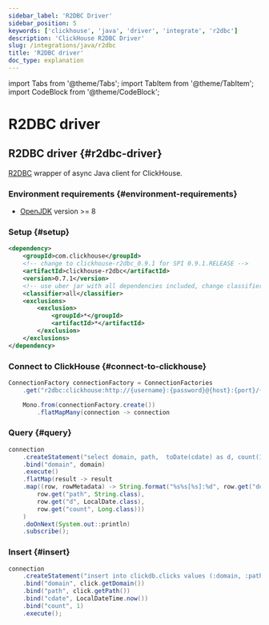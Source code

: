 ```yaml
---
sidebar_label: 'R2DBC Driver'
sidebar_position: 5
keywords: ['clickhouse', 'java', 'driver', 'integrate', 'r2dbc']
description: 'ClickHouse R2DBC Driver'
slug: /integrations/java/r2dbc
title: 'R2DBC driver'
doc_type: explanation
---
```


import Tabs from '@theme/Tabs';
import TabItem from '@theme/TabItem';
import CodeBlock from '@theme/CodeBlock';

# R2DBC driver

## R2DBC driver {#r2dbc-driver}

[R2DBC](https://r2dbc.io/) wrapper of async Java client for ClickHouse.

### Environment requirements {#environment-requirements}

- [OpenJDK](https://openjdk.java.net) version >= 8

### Setup {#setup}

```xml
<dependency>
    <groupId>com.clickhouse</groupId>
    <!-- change to clickhouse-r2dbc_0.9.1 for SPI 0.9.1.RELEASE -->
    <artifactId>clickhouse-r2dbc</artifactId>
    <version>0.7.1</version>
    <!-- use uber jar with all dependencies included, change classifier to http or grpc for smaller jar -->
    <classifier>all</classifier>
    <exclusions>
        <exclusion>
            <groupId>*</groupId>
            <artifactId>*</artifactId>
        </exclusion>
    </exclusions>
</dependency>
```

### Connect to ClickHouse {#connect-to-clickhouse}

```java showLineNumbers
ConnectionFactory connectionFactory = ConnectionFactories
    .get("r2dbc:clickhouse:http://{username}:{password}@{host}:{port}/{database}");

    Mono.from(connectionFactory.create())
        .flatMapMany(connection -> connection
```

### Query {#query}

```java showLineNumbers
connection
    .createStatement("select domain, path,  toDate(cdate) as d, count(1) as count from clickdb.clicks where domain = :domain group by domain, path, d")
    .bind("domain", domain)
    .execute()
    .flatMap(result -> result
    .map((row, rowMetadata) -> String.format("%s%s[%s]:%d", row.get("domain", String.class),
        row.get("path", String.class),
        row.get("d", LocalDate.class),
        row.get("count", Long.class)))
    )
    .doOnNext(System.out::println)
    .subscribe();
```

### Insert {#insert}

```java showLineNumbers
connection
    .createStatement("insert into clickdb.clicks values (:domain, :path, :cdate, :count)")
    .bind("domain", click.getDomain())
    .bind("path", click.getPath())
    .bind("cdate", LocalDateTime.now())
    .bind("count", 1)
    .execute();
```
